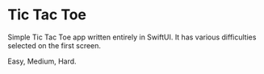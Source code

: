 # Tic Tac Toe

Simple Tic Tac Toe app written entirely in SwiftUI. It has various difficulties selected on the first screen.

Easy, Medium, Hard.
